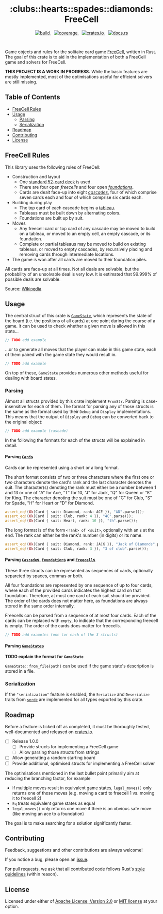 <h1 align="center">:clubs::hearts::spades:️:diamonds:️<br/>FreeCell</h1>

<p align="center">
    <a style="margin: 0 5px" href="https://github.com/Arman-Mielke/freecell-rs/actions">
        <img src="https://img.shields.io/github/workflow/status/Arman-Mielke/freecell-rs/build" alt="build">
    </a>
    <a style="margin: 0 5px" href="https://codecov.io/gh/Arman-Mielke/freecell-rs">
        <img src="https://img.shields.io/codecov/c/github/Arman-Mielke/freecell-rs" alt="coverage">
    </a>
    <a style="margin: 0 5px" href="https://crates.io/crates/freecell">
        <img src="https://img.shields.io/crates/v/freecell" alt="crates.io">
    </a>
    <a style="margin: 0 5px" href="https://docs.rs/freecell">
        <img src="https://docs.rs/freecell/badge.svg" alt="docs.rs">
    </a>
</p>
<br/>

Game objects and rules for the solitaire card game [FreeCell](https://en.wikipedia.org/wiki/FreeCell), written in Rust.
The goal of this crate is to aid in the implementation of both a FreeCell game and solvers for FreeCell.

**THIS PROJECT IS A WORK IN PROGRESS.**
While the basic features are mostly implemented, most of the optimisations useful for efficient solvers are still missing.




## Table of Contents

- [FreeCell Rules](#FreeCell-Rules)
- [Usage](#Usage)
    - [Parsing](#Parsing)
    - [Serialization](#Serialization)
- [Roadmap](#Roadmap)
- [Contributing](#Contributing)
- [License](#License)




## FreeCell Rules

This library uses the following rules of FreeCell:

- Construction and layout
    - One [standard 52-card deck](https://en.wikipedia.org/wiki/Standard_52-card_deck) is used.
    - There are four open *freecells* and four open [*foundations*](https://en.wikipedia.org/wiki/Glossary_of_patience_terms#Foundation).
    - Cards are dealt face-up into eight [*cascades*](https://en.wikipedia.org/wiki/Glossary_of_patience_terms#Deal_terms), four of which comprise seven cards each and four of which comprise six cards each.
- Building during play
    - The top card of each cascade begins a [tableau](https://en.wikipedia.org/wiki/Glossary_of_patience_terms#Layout_terms).
    - Tableaus must be built down by alternating colors.
    - Foundations are built up by suit.
- Moves
    - Any freecell card or top card of any cascade may be moved to build on a tableau, or moved to an empty cell, an empty cascade, or its foundation.
    - Complete or partial tableaus may be moved to build on existing tableaus, or moved to empty cascades, by recursively placing and removing cards through intermediate locations.
- The game is won after all cards are moved to their foundation piles.

All cards are face-up at all times.
Not all deals are solvable, but the probability of an unsolvable deal is very low. It is estimated that 99.999% of possible deals are solvable.

Source: [Wikipedia](https://en.wikipedia.org/wiki/FreeCell#Rules)




## Usage

The central struct of this crate is [`GameState`](https://docs.rs/freecell/latest/freecell/struct.GameState.html), which represents the state of the board (i.e. the positions of all cards) at one point during the course of a game.
It can be used to check whether a given move is allowed in this state...
```rust
// TODO add example
```
...or to generate all moves that the player can make in this game state, each of them paired with the game state they would result in.
```rust
// TODO add example
```

On top of these, `GameState` provides numerous other methods useful for dealing with board states.



### Parsing

Almost all structs provided by this crate implement `FromStr`.
Parsing is case-insensitive for each of them.
The format for parsing any of those structs is the same as the format used by their `Debug` and `Display` implementations.
This means that the output of `Display` and `Debug` can be converted back to the original object:
```rust
// TODO add example (cascade)
```

In the following the formats for each of the structs will be explained in detail.

#### Parsing [`Card`s](https://docs.rs/freecell/latest/freecell/struct.Card.html)

Cards can be represented using a short or a long format.

The short format consists of two or three characters where the first one or two characters denote the card's rank and the last character denotes the suit.
The character(s) denoting the rank must either be a number between 1 and 13 or one of "A" for Ace, "T" for 10, "J" for Jack, "Q" for Queen or "K" for King.
The character denoting the suit must be one of "C" for Club, "S" for Spade, "H" for Heart or "D" for Diamond.
```rust
assert_eq!(Ok(Card { suit: Diamond, rank: ACE }), "AD".parse());
assert_eq!(Ok(Card { suit: Club, rank: 4 }), "4C".parse());
assert_eq!(Ok(Card { suit: Heart, rank: 10 }), "th".parse());
```

The long format is of the form `<rank> of <suit>`, optionally with an `s` at the end.
The rank can either be the rank's number (in digits) or its name.
```rust
assert_eq!(Ok(Card { suit: Diamond, rank: JACK }), "Jack of Diamonds".parse());
assert_eq!(Ok(Card { suit: Club, rank: 3 }), "3 of club".parse());
```

#### Parsing [`Cascade`s](https://docs.rs/freecell/latest/freecell/struct.Cascade.html), [`Foundation`s](https://docs.rs/freecell/latest/freecell/struct.Card.html) and [`Freecell`s](https://docs.rs/freecell/latest/freecell/struct.Card.html)

These three structs can be represented as sequences of cards, optionally separeted by spaces, commas or both.

All four foundations are represented by one sequence of up to four cards, where each of the provided cards indicates the highest card on that foundation.
Therefore, at most one card of each suit should be provided.
The order of the cards does not matter here, as foundations are always stored in the same order internally.

Freecells can be parsed from a sequence of at most four cards.
Each of the cards can be replaced with `empty`, to indicate that the corresponding freecell is empty.
The order of the cards does matter for freecells.

```rust
// TODO add examples (one for each of the 3 structs)
```

#### Parsing [`GameState`s](https://docs.rs/freecell/latest/freecell/struct.GameState.html)

**TODO explain the format for `GameState`**

`GameState::from_file(path)` can be used if the game state's description is stored in a file.



### Serialization

If the `"serialization"` feature is enabled, the `Serialize` and `Deserialize` traits from
[`serde`](https://docs.rs/serde) are implemented for all types exported by this crate.




## Roadmap

Before a feature is ticked off as completed, it must be thoroughly tested, well-documented and released on [crates.io](https://crates.io/crates/freecell).

- [ ] Release 1.0.0
    - [ ] Provide structs for implementing a FreeCell game
    - [ ] Allow parsing those structs from strings
- [ ] Allow generating a random starting board
- [ ] Provide additional, optimised structs for implementing a FreeCell solver

The optimisations mentioned in the last bullet point primarily aim at reducing the branching factor, for example
- If multiple moves result in equivalent game states, `legal_moves()` only returns one of those moves (e.g. moving a card to freecell 1 vs. moving it to freecell 2)
- `Eq` treats equivalent game states as equal
- `legal_moves()` only returns one move if there is an obvious safe move (like moving an ace to a foundation)

The goal is to make searching for a solution significantly faster.




## Contributing

Feedback, suggestions and other contributions are always welcome!

If you notice a bug, please open an [issue](https://github.com/Arman-Mielke/freecell-rs/issues).

For pull requests, we ask that all contributed code follows Rust's [style guidelines](https://doc.rust-lang.org/1.12.1/style/) (within reason).




## License

Licensed under either of <a href="LICENSE-APACHE">Apache License, Version 2.0</a> or <a href="LICENSE-MIT">MIT license</a> at your option.

